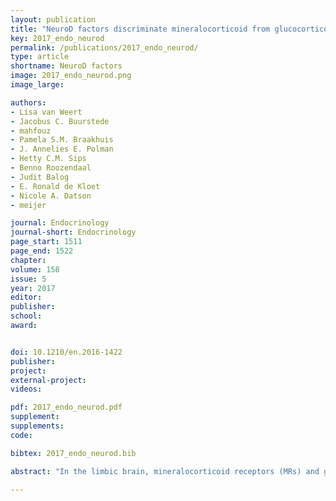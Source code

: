 ```yaml
---
layout: publication
title: "NeuroD factors discriminate mineralocorticoid from glucocorticoid receptor DNA binding in the male rat brain"
key: 2017_endo_neurod
permalink: /publications/2017_endo_neurod/
type: article
shortname: NeuroD factors
image: 2017_endo_neurod.png
image_large:

authors:
- Lisa van Weert
- Jacobus C. Buurstede
- mahfouz
- Pamela S.M. Braakhuis
- J. Annelies E. Polman
- Hetty C.M. Sips
- Benno Roozendaal
- Judit Balog
- E. Ronald de Kloet
- Nicole A. Datson
- meijer

journal: Endocrinology
journal-short: Endocrinology
page_start: 1511
page_end: 1522
chapter:
volume: 158
issue: 5
year: 2017
editor:
publisher:
school:
award:


doi: 10.1210/en.2016-1422
publisher:
project:
external-project:
videos:

pdf: 2017_endo_neurod.pdf
supplement:
supplements:
code:

bibtex: 2017_endo_neurod.bib

abstract: "In the limbic brain, mineralocorticoid receptors (MRs) and glucocorticoid receptors (GRs) both function as receptors for the naturally occurring glucocorticoids (corticosterone/cortisol) but mediate distinct effects on cellular physiology via transcriptional mechanisms. The transcriptional basis for specificity of these MR- vs GR-mediated effects is unknown. To address this conundrum, we have identified the extent of MR/GR DNA-binding selectivity in the rat hippocampus using chromatin immunoprecipitation followed by sequencing. We found 918 and 1450 nonoverlapping binding sites for MR and GR, respectively. Furthermore, 475 loci were co-occupied by MR and GR. De novo motif analysis resulted in a similar binding motif for both receptors at 100% of the target loci, which matched the known glucocorticoid response element (GRE). In addition, the Atoh/NeuroD consensus sequence was found in co-occurrence with all MR-specific binding sites but was absent for GR-specific or MR-GR overlapping sites. Basic helix-loop-helix family members Neurod1, Neurod2, and Neurod6 showed hippocampal expression and were hypothesized to bind the Atoh motif. Neurod2 was detected at rat hippocampal MR binding sites but not at GR-exclusive sites. All three NeuroD transcription factors acted as DNA-binding–dependent coactivators for both MR and GR in reporter assays in heterologous HEK293 cells, likely via indirect interactions with the receptors. In conclusion, a NeuroD family member binding to an additional motif near the GRE seems to drive specificity for MR over GR binding at hippocampal binding sites."

---
```

